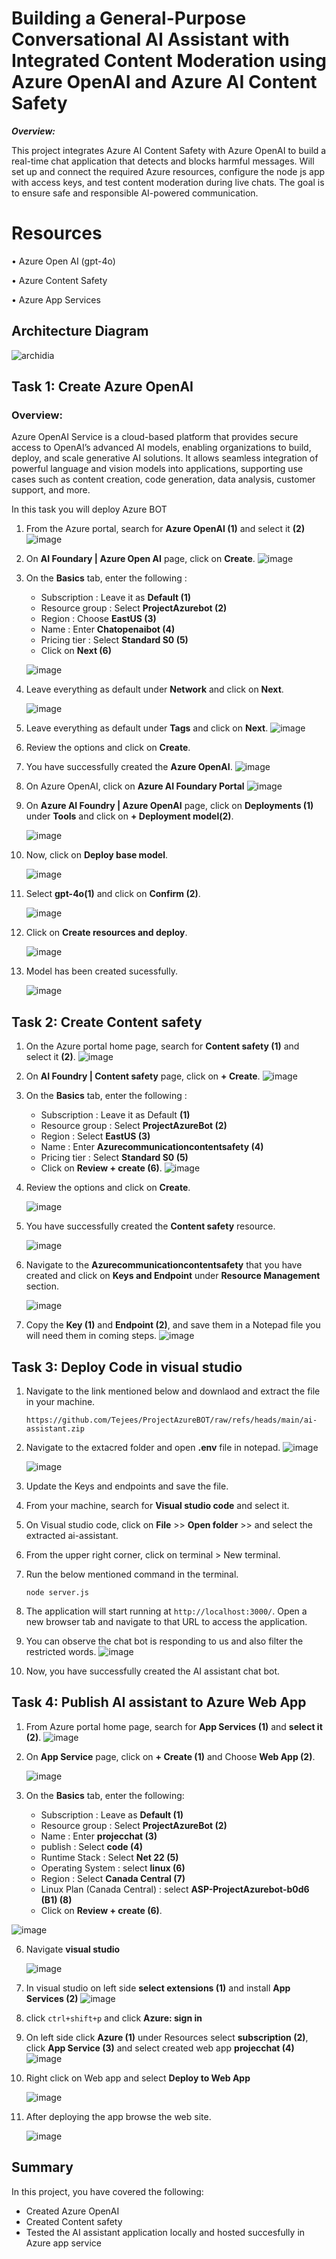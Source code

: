 # Building a General-Purpose Conversational AI Assistant with Integrated Content Moderation using Azure OpenAI and Azure AI Content Safety

***Overview:***

This project integrates Azure AI Content Safety with Azure OpenAI to build a real-time chat application that detects and blocks harmful messages. Will set up and connect the required Azure resources, configure the node js app with access keys, and test content moderation during live chats. The goal is to ensure safe and responsible AI-powered communication.

# Resources

•	Azure Open AI (gpt-4o)

•	Azure Content Safety

•	Azure App Services

## Architecture Diagram

![archidia](https://github.com/user-attachments/assets/ca447732-2e5f-48a9-ae3d-e152c318902c)


## Task 1: Create Azure OpenAI

### Overview:

Azure OpenAI Service is a cloud-based platform that provides secure access to OpenAI’s advanced AI models, enabling organizations to build, deploy, and scale generative AI solutions. It allows seamless integration of powerful language and vision models into applications, supporting use cases such as content creation, code generation, data analysis, customer support, and more.

In this task you will deploy Azure BOT

1.	From the Azure portal, search for **Azure OpenAI (1)** and select it **(2)**
   ![image](https://github.com/user-attachments/assets/0f94a2ea-fced-473c-ae62-ad2eab6a1820)


2. On **AI Foundary | Azure Open AI** page, click on **Create**.
   ![image](https://github.com/user-attachments/assets/d0c280ca-7d27-4337-954f-02f8f60c220c)


3. On the **Basics** tab, enter the following :
   - Subscription : Leave it as **Default (1)**
   - Resource group : Select **ProjectAzurebot (2)**
   - Region : Choose **EastUS (3)**
   - Name : Enter **Chatopenaibot (4)**
   - Pricing tier : Select **Standard S0 (5)**
   - Click on **Next (6)**
   
   ![image](https://github.com/user-attachments/assets/0b96e504-47f6-4a78-bddc-2bf3cb36a8ea)

5. Leave everything as default under **Network** and click on **Next**.

   ![image](https://github.com/user-attachments/assets/3fc98831-3bc6-4842-94be-737518d24a4a)
6. Leave everything as default under **Tags** and click on **Next**.
   ![image](https://github.com/user-attachments/assets/d65dcfb9-5e3a-4afb-b4ac-c4596ffcac06)
7. Review the options and click on **Create**.

8. You have successfully created the **Azure OpenAI**.
   ![image](https://github.com/user-attachments/assets/c15ac5de-be84-4e2c-a963-ab62f605ef39)

9. On Azure OpenAI, click on **Azure AI Foundary Portal**
    ![image](https://github.com/user-attachments/assets/938efbef-49c8-4022-84e3-99eb0985ee10)

10. On **Azure AI Foundry | Azure OpenAI** page, click on **Deployments (1)** under **Tools** and click on **+ Deployment model(2)**.
    
    ![image](https://github.com/user-attachments/assets/365e36a6-813d-4de7-a03e-3b0db721e006)

12. Now, click on **Deploy base model**.
    
    ![image](https://github.com/user-attachments/assets/54be1fdc-e9d2-4f63-a4da-9a26eea5d150)

14. Select **gpt-4o(1)** and click on **Confirm (2)**.
    
    ![image](https://github.com/user-attachments/assets/685920ac-c600-43e6-9931-fdef6bdc8aa7)

16. Click on **Create resources and deploy**.
    
    ![image](https://github.com/user-attachments/assets/fbe39890-5b24-4aa3-96eb-6e0adc902a6d)
    
18. Model has been created sucessfully.
    
    ![image](https://github.com/user-attachments/assets/9d060884-149b-44fe-a21f-00090210f1fa)


## Task 2: Create Content safety

1. On the Azure portal home page, search for **Content safety (1)** and select it **(2)**.
   ![image](https://github.com/user-attachments/assets/2a7b5a2a-4bab-4baa-bfac-3bba03a06ed6)

2. On **AI Foundry | Content safety** page, click on **+ Create**.
   ![image](https://github.com/user-attachments/assets/d615b51c-2f77-49cf-85ec-3b31c7fdbe40)

3. On the **Basics** tab, enter the following :
    - Subscription : Leave it as Default **(1)**
    - Resource group : Select **ProjectAzureBot (2)**
    - Region : Select **EastUS (3)**
    - Name : Enter **Azurecommunicationcontentsafety (4)**
    - Pricing tier : Select **Standard S0 (5)**
    - Click on **Review + create (6)**.
   ![image](https://github.com/user-attachments/assets/5ffc599e-f688-4936-b74f-380af8d642be)
 
4. Review the options and click on **Create**.
   
   ![image](https://github.com/user-attachments/assets/e995b707-3f6d-4c95-a821-81b1e4be1fba)

6. You have successfully created the **Content safety** resource.
   
   ![image](https://github.com/user-attachments/assets/f9b4ebd9-2c75-44ab-939b-4c45d96071db)

8. Navigate to the **Azurecommunicationcontentsafety** that you have created and click on **Keys and Endpoint** under **Resource Management** section.

   ![image](https://github.com/user-attachments/assets/089b596b-2df6-434e-981d-e6d7becceb19)

9. Copy the **Key (1)** and **Endpoint (2)**, and save them in a Notepad file you will need them in coming steps.
    ![image](https://github.com/user-attachments/assets/0f63a5fd-b226-4ee8-8805-3f0b8c2acf9c)


## Task 3: Deploy Code in visual studio


1. Navigate to the link mentioned below and downlaod and extract the file in your machine.

    ```
    https://github.com/Tejees/ProjectAzureBOT/raw/refs/heads/main/ai-assistant.zip
    ```
2. Navigate to the extacred folder and open **.env** file in notepad.
    ![image](https://github.com/user-attachments/assets/f163e5d2-d1b5-48e4-b9b7-154ee04da0ae)

    ![image](https://github.com/user-attachments/assets/c6fff495-bfc6-40c4-8f12-4d6e26b218a1)


3. Update the Keys and endpoints and save the file.
    
4. From your machine, search for **Visual studio code** and select it.

5. On Visual studio code, click on **File** >> **Open folder** >> and select the extracted ai-assistant.

6. From the upper right corner, click on terminal > New terminal.
    
7. Run the below mentioned command in the terminal.

    ```
    node server.js
    ```
    

8. The application will start running at `http://localhost:3000/`. Open a new browser tab and navigate to that URL to access the application.

9. You can observe the chat bot is responding to us and also filter the restricted words.
    ![image](https://github.com/user-attachments/assets/18cf3e5c-7d74-4a10-b36d-19c42e28ec76)

10. Now, you have successfully created the AI assistant chat bot.

## Task 4: Publish AI assistant to Azure Web App   

1. From Azure portal home page, search for **App Services (1)** and **select it (2)**.
   ![image](https://github.com/user-attachments/assets/037686dd-9891-4a19-8180-f3ea236162af)

3. On **App Service** page, click on **+ Create (1)** and Choose **Web App (2)**.

   ![image](https://github.com/user-attachments/assets/ebb4c879-7f24-46e7-9f72-1d816827b685)

5. On the **Basics** tab, enter the following:

   - Subscription : Leave as **Default (1)**
   - Resource group : Select **ProjectAzureBot (2)**
   - Name : Enter **projecchat (3)**
   - publish : Select **code (4)**
   - Runtime Stack : Select **Net 22 (5)**
   - Operating System : select **linux (6)**
   - Region : Select **Canada Central (7)**
   - Linux Plan (Canada Central) : select **ASP-ProjectAzurebot-b0d6 (B1) (8)**
   - Click on **Review + create (6)**.

 ![image](https://github.com/user-attachments/assets/76e9ae5f-e4d8-4305-9572-833208f3fe6d)


6. Navigate **visual studio**

   ![image](https://github.com/user-attachments/assets/33934808-0d86-4d97-b300-4a819874512e)


8. In visual studio on left side **select extensions (1)** and install **App Services (2)**
   ![image](https://github.com/user-attachments/assets/2d1b303c-eabd-46d1-b5e5-19e072890a48)

9. click `ctrl+shift+p` and click **Azure: sign in**

19. On left side click **Azure (1)** under Resources select **subscription (2)**, click **App Service (3)** and select created web app **projecchat (4)**
    ![image](https://github.com/user-attachments/assets/4012f65e-22ad-4a8a-a72c-419f2cd1d931)

10. Right click on Web app and select **Deploy to Web App**

    ![image](https://github.com/user-attachments/assets/8503d406-a1cb-4221-98a0-681dd23e9a9e)

12. After deploying the app browse the web site.

    ![image](https://github.com/user-attachments/assets/0ffd83da-0b48-4c03-9f8d-a4888c4871b0)


## Summary

In this project, you have covered the following:

- Created Azure OpenAI
- Created Content safety
- Tested the AI assistant application locally and hosted succesfully in Azure app service
  
